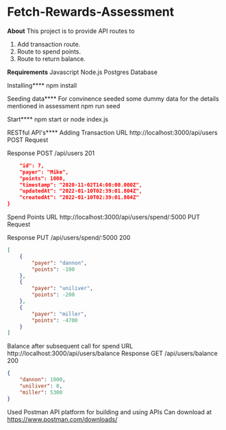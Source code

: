 # Fetch-Rewards-Assessment

**About**
This project is to provide API routes to 
1) Add transaction route.
2) Route to spend points.
3) Route to return balance.  

**Requirements**
Javascript
Node.js
Postgres Database

Installing****
npm install

Seeding data****
For convinence seeded some dummy data for the details mentioned in assessment
npm run seed

Start****
npm start or node index.js

RESTful API's****
Adding Transaction URL  http://localhost:3000/api/users POST Request

Response POST /api/users 201 
``` json {
    "id": 7,
    "payer": "Mike",
    "points": 1000,
    "timestamp": "2020-11-02T14:00:00.000Z",
    "updatedAt": "2022-01-10T02:39:01.804Z",
    "createdAt": "2022-01-10T02:39:01.804Z"
}
```
Spend Points  URL  http://localhost:3000/api/users/spend/:5000 PUT Request

Response PUT /api/users/spend/:5000 200 
``` json 
[
    {
        "payer": "dannon",
        "points": -100
    },
    {
        "payer": "uniliver",
        "points": -200
    },
    {
        "payer": "miller",
        "points": -4700
    }
]
```
Balance after subsequent call for spend  URL  http://localhost:3000/api/users/balance  Response GET /api/users/balance 200 

``` json 
{
    "dannon": 1000,
    "uniliver": 0,
    "miller": 5300
}
```
Used Postman API platform for building and using APIs 
Can download at https://www.postman.com/downloads/
